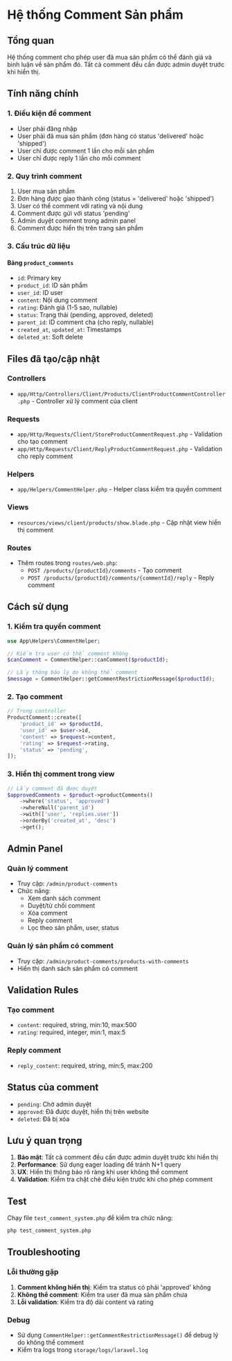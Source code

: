 # Hệ thống Comment Sản phẩm

## Tổng quan
Hệ thống comment cho phép user đã mua sản phẩm có thể đánh giá và bình luận về sản phẩm đó. Tất cả comment đều cần được admin duyệt trước khi hiển thị.

## Tính năng chính

### 1. Điều kiện để comment
- User phải đăng nhập
- User phải đã mua sản phẩm (đơn hàng có status 'delivered' hoặc 'shipped')
- User chỉ được comment 1 lần cho mỗi sản phẩm
- User chỉ được reply 1 lần cho mỗi comment

### 2. Quy trình comment
1. User mua sản phẩm
2. Đơn hàng được giao thành công (status = 'delivered' hoặc 'shipped')
3. User có thể comment với rating và nội dung
4. Comment được gửi với status 'pending'
5. Admin duyệt comment trong admin panel
6. Comment được hiển thị trên trang sản phẩm

### 3. Cấu trúc dữ liệu

#### Bảng `product_comments`
- `id`: Primary key
- `product_id`: ID sản phẩm
- `user_id`: ID user
- `content`: Nội dung comment
- `rating`: Đánh giá (1-5 sao, nullable)
- `status`: Trạng thái (pending, approved, deleted)
- `parent_id`: ID comment cha (cho reply, nullable)
- `created_at`, `updated_at`: Timestamps
- `deleted_at`: Soft delete

## Files đã tạo/cập nhật

### Controllers
- `app/Http/Controllers/Client/Products/ClientProductCommentController.php` - Controller xử lý comment của client

### Requests
- `app/Http/Requests/Client/StoreProductCommentRequest.php` - Validation cho tạo comment
- `app/Http/Requests/Client/ReplyProductCommentRequest.php` - Validation cho reply comment

### Helpers
- `app/Helpers/CommentHelper.php` - Helper class kiểm tra quyền comment

### Views
- `resources/views/client/products/show.blade.php` - Cập nhật view hiển thị comment

### Routes
- Thêm routes trong `routes/web.php`:
  - `POST /products/{productId}/comments` - Tạo comment
  - `POST /products/{productId}/comments/{commentId}/reply` - Reply comment

## Cách sử dụng

### 1. Kiểm tra quyền comment
```php
use App\Helpers\CommentHelper;

// Kiểm tra user có thể comment không
$canComment = CommentHelper::canComment($productId);

// Lấy thông báo lý do không thể comment
$message = CommentHelper::getCommentRestrictionMessage($productId);
```

### 2. Tạo comment
```php
// Trong controller
ProductComment::create([
    'product_id' => $productId,
    'user_id' => $user->id,
    'content' => $request->content,
    'rating' => $request->rating,
    'status' => 'pending',
]);
```

### 3. Hiển thị comment trong view
```php
// Lấy comment đã được duyệt
$approvedComments = $product->productComments()
    ->where('status', 'approved')
    ->whereNull('parent_id')
    ->with(['user', 'replies.user'])
    ->orderBy('created_at', 'desc')
    ->get();
```

## Admin Panel

### Quản lý comment
- Truy cập: `/admin/product-comments`
- Chức năng:
  - Xem danh sách comment
  - Duyệt/từ chối comment
  - Xóa comment
  - Reply comment
  - Lọc theo sản phẩm, user, status

### Quản lý sản phẩm có comment
- Truy cập: `/admin/product-comments/products-with-comments`
- Hiển thị danh sách sản phẩm có comment

## Validation Rules

### Tạo comment
- `content`: required, string, min:10, max:500
- `rating`: required, integer, min:1, max:5

### Reply comment
- `reply_content`: required, string, min:5, max:200

## Status của comment
- `pending`: Chờ admin duyệt
- `approved`: Đã được duyệt, hiển thị trên website
- `deleted`: Đã bị xóa

## Lưu ý quan trọng

1. **Bảo mật**: Tất cả comment đều cần được admin duyệt trước khi hiển thị
2. **Performance**: Sử dụng eager loading để tránh N+1 query
3. **UX**: Hiển thị thông báo rõ ràng khi user không thể comment
4. **Validation**: Kiểm tra chặt chẽ điều kiện trước khi cho phép comment

## Test

Chạy file `test_comment_system.php` để kiểm tra chức năng:
```bash
php test_comment_system.php
```

## Troubleshooting

### Lỗi thường gặp
1. **Comment không hiển thị**: Kiểm tra status có phải 'approved' không
2. **Không thể comment**: Kiểm tra user đã mua sản phẩm chưa
3. **Lỗi validation**: Kiểm tra độ dài content và rating

### Debug
- Sử dụng `CommentHelper::getCommentRestrictionMessage()` để debug lý do không thể comment
- Kiểm tra logs trong `storage/logs/laravel.log` 